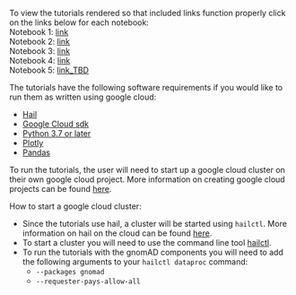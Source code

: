 To view the tutorials rendered so that included links function properly click on the links below for each notebook:
<br>Notebook 1: [link](https://nbviewer.org/github/atgu/hgdp_tgp/blob/tutorial_reformat/tutorials/merged_nb1.ipynb)
<br>Notebook 2: [link](https://nbviewer.org/github/atgu/hgdp_tgp/blob/tutorial_reformat/tutorials/nb4.ipynb)
<br>Notebook 3: [link](https://nbviewer.org/github/atgu/hgdp_tgp/blob/tutorial_reformat/tutorials/nb2.ipynb)
<br>Notebook 4: [link](https://nbviewer.org/github/atgu/hgdp_tgp/blob/tutorial_reformat/tutorials/nb5.ipynb)
<br>Notebook 5: [link_TBD]()

The tutorials have the following software requirements if you would like to run them as written using google cloud:
- [Hail](https://hail.is/#install)
- [Google Cloud sdk](https://cloud.google.com/sdk/docs/install)
- [Python 3.7 or later](https://www.python.org/downloads/)
- [Plotly](https://plotly.com/python/getting-started/)
- [Pandas](https://pandas.pydata.org/getting_started.html)

To run the tutorials, the user will need to start up a google cloud cluster on their own google cloud project. More information on creating google cloud projects can be found [here](https://cloud.google.com/resource-manager/docs/creating-managing-projects).

How to start a google cloud cluster:
- Since the tutorials use hail, a cluster will be started using `hailctl`. More information on hail on the cloud can be found [here](https://hail.is/docs/0.2/hail_on_the_cloud.html).
- To start a cluster you will need to use the command line tool [hailctl](https://hail.is/docs/0.2/cloud/google_cloud.html#hailctl-dataproc). 
- To run the tutorials with the gnomAD components you will need to add the following arguments to your `hailctl dataproc` command:
    - `--packages gnomad`
    - `--requester-pays-allow-all`